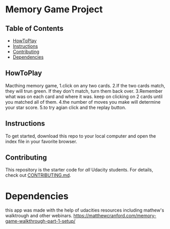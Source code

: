 # Memory Game Project

## Table of Contents

* [HowToPlay](#HowToPlay)
* [Instructions](#instructions)
* [Contributing](#contributing)
* [Dependencies](#dependencies)

## HowToPlay
Macthing memory game, 
1.click on any two cards.
2.If the two cards match, they will trun green. If they don't match, turn them back over. 
3.Remember what was on each card and where it was. keep on clicking on 2 cards until you matched all of them.
4.the number of moves you make will determine your star score.
5.to try agian click and the replay button. 

## Instructions

To get started, download this repo to your local computer and open the index file in your favorite browser.
## Contributing

This repository is the starter code for _all_ Udacity students. 
For details, check out [CONTRIBUTING.md](CONTRIBUTING.md).
# Dependencies 
this app was made with the help of udacities resources including mathew's walktrough and other webinars. https://matthewcranford.com/memory-game-walkthrough-part-1-setup/ 
